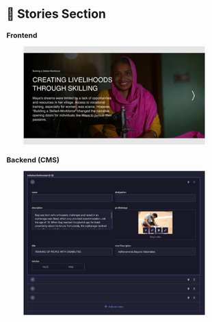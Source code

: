 # 📎 Stories Section

### **Frontend**

<figure><img src="../../.gitbook/assetsBajajAuto/stories-section (1).png" alt=""><figcaption></figcaption></figure>

### Backend (CMS)

<figure><img src="../../.gitbook/assetsBajajAuto/stories-section-cms (1).png" alt=""><figcaption></figcaption></figure>
